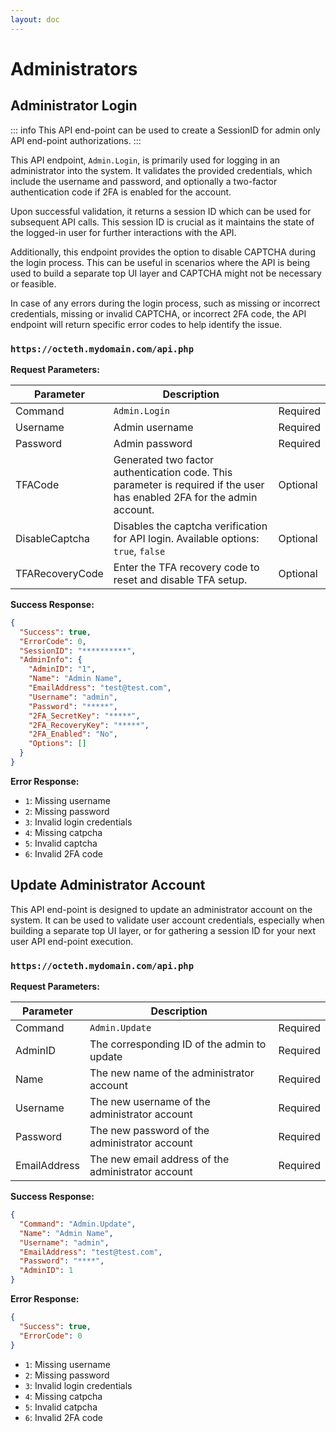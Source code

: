 ```yaml
---
layout: doc
---
```


# Administrators

## Administrator Login

::: info
This API end-point can be used to create a SessionID for admin only API end-point authorizations.
:::

This API endpoint, `Admin.Login`, is primarily used for logging in an administrator into the system. It validates the
provided credentials, which include the username and password, and optionally a two-factor authentication code if 2FA is
enabled for the account.

Upon successful validation, it returns a session ID which can be used for subsequent API calls. This session ID is
crucial as it maintains the state of the logged-in user for further interactions with the API.

Additionally, this endpoint provides the option to disable CAPTCHA during the login process. This can be useful in
scenarios where the API is being used to build a separate top UI layer and CAPTCHA might not be necessary or feasible.

In case of any errors during the login process, such as missing or incorrect credentials, missing or invalid CAPTCHA, or
incorrect 2FA code, the API endpoint will return specific error codes to help identify the issue.

### <Badge type="info" text="POST" /> `https://octeth.mydomain.com/api.php`

**Request Parameters:**

| Parameter       | Description                                                                                                             |          |
|-----------------|-------------------------------------------------------------------------------------------------------------------------|----------|
| Command         | `Admin.Login`                                                                                                           | Required | 
| Username        | Admin username                                                                                                          | Required | 
| Password        | Admin password                                                                                                          | Required | 
| TFACode         | Generated two factor authentication code. This parameter is required if the user has enabled 2FA for the admin account. | Optional |
| DisableCaptcha  | Disables the captcha verification for API login. Available options: `true`, `false`                                     | Optional |
| TFARecoveryCode | Enter the TFA recovery code to reset and disable TFA setup.                                                             | Optional |

**Success Response:**

```json
{
  "Success": true,
  "ErrorCode": 0,
  "SessionID": "**********",
  "AdminInfo": {
    "AdminID": "1",
    "Name": "Admin Name",
    "EmailAddress": "test@test.com",
    "Username": "admin",
    "Password": "*****",
    "2FA_SecretKey": "*****",
    "2FA_RecoveryKey": "*****",
    "2FA_Enabled": "No",
    "Options": []
  }
}
```

**Error Response:**

- `1`: Missing username
- `2`: Missing password
- `3`: Invalid login credentials
- `4`: Missing catpcha
- `5`: Invalid captcha
- `6`: Invalid 2FA code

## Update Administrator Account

This API end-point is designed to update an administrator account on the system. It can be used to validate user account
credentials, especially when building a separate top UI layer, or for gathering a session ID for your next user API
end-point execution.

### <Badge type="tip" text="POST" /> `https://octeth.mydomain.com/api.php`

**Request Parameters:**

| Parameter    | Description                                        |          |
|--------------|----------------------------------------------------|----------|
| Command      | `Admin.Update`                                     | Required | 
| AdminID      | The corresponding ID of the admin to update        | Required |
| Name         | The new name of the administrator account          | Required |
| Username     | The new username of the administrator account      | Required |
| Password     | The new password of the administrator account      | Required |
| EmailAddress | The new email address of the administrator account | Required |

**Success Response:**

```json
{
  "Command": "Admin.Update",
  "Name": "Admin Name",
  "Username": "admin",
  "EmailAddress": "test@test.com",
  "Password": "****",
  "AdminID": 1
}
```

**Error Response:**

```json
{
  "Success": true,
  "ErrorCode": 0
}
```

- `1`: Missing username
- `2`: Missing password
- `3`: Invalid login credentials
- `4`: Missing catpcha
- `5`: Invalid catpcha
- `6`: Invalid 2FA code